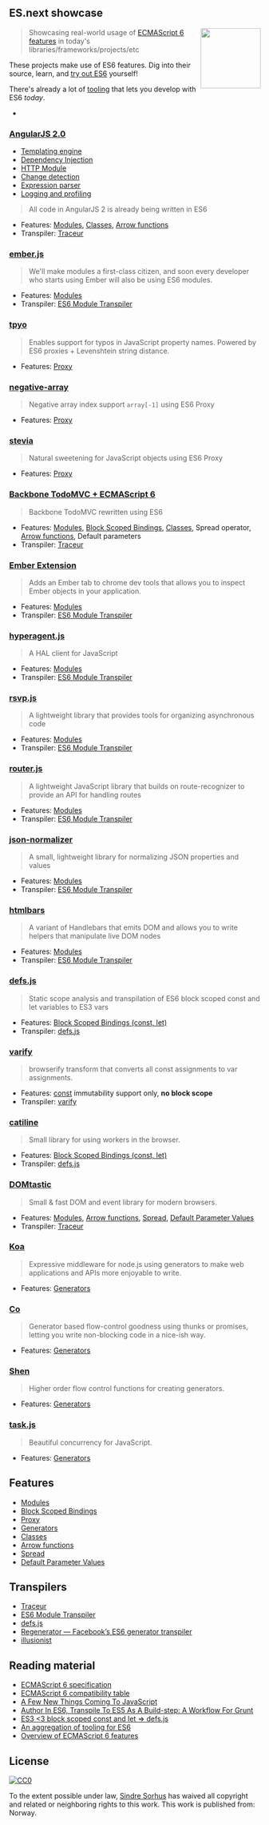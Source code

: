 ## ES.next showcase

<img src="http://i.imgur.com/yy1sACZ.png" width="120" align="right">

> Showcasing real-world usage of [ECMAScript 6 features](http://wiki.ecmascript.org/doku.php?id=harmony:specification_drafts) in today's libraries/frameworks/projects/etc


These projects make use of ES6 features. Dig into their source, learn, and [try out ES6](http://benvie.github.io/continuum/) yourself!

There's already a lot of [tooling](https://github.com/addyosmani/es6-tools) that lets you develop with ES6 *today*.

-


### [AngularJS 2.0](http://blog.angularjs.org/2014/03/angular-20.html)
* [Templating engine](https://github.com/angular/templating)
* [Dependency Injection](https://github.com/angular/di.js)
* [HTTP Module](https://github.com/angular/ngHttp)
* [Change detection](https://github.com/angular/watchtower.js)
* [Expression parser](https://github.com/angular/expressionist.js)
* [Logging and profiling](https://github.com/angular/diary.js)



> All code in AngularJS 2 is already being written in ES6

- Features: [Modules][], [Classes][], [Arrow functions][]
- Transpiler: [Traceur][traceur]


### [ember.js](https://github.com/emberjs/ember.js/tree/master/packages_es6)

> We'll make modules a first-class citizen, and soon every developer who starts using Ember will also be using ES6 modules.

- Features: [Modules][]
- Transpiler: [ES6 Module Transpiler][es6-module-transpiler]


### [tpyo](https://github.com/mathiasbynens/tpyo)

> Enables support for typos in JavaScript property names. Powered by ES6 proxies + Levenshtein string distance.

- Features: [Proxy][]


### [negative-array](https://github.com/sindresorhus/negative-array)

> Negative array index support `array[-1]` using ES6 Proxy

- Features: [Proxy][]


### [stevia](https://github.com/traviskaufman/stevia)

> Natural sweetening for JavaScript objects using ES6 Proxy

- Features: [Proxy][]


### [Backbone TodoMVC + ECMAScript 6](https://github.com/addyosmani/traceur-todomvc/)

> Backbone TodoMVC rewritten using ES6

- Features: [Modules][], [Block Scoped Bindings][block-scoped-bindings], [Classes][], Spread operator, [Arrow functions][], Default parameters
- Transpiler: [Traceur][traceur]


### [Ember Extension](https://github.com/tildeio/ember-extension)

> Adds an Ember tab to chrome dev tools that allows you to inspect Ember objects in your application.

- Features: [Modules][]
- Transpiler: [ES6 Module Transpiler][es6-module-transpiler]


### [hyperagent.js](https://github.com/weluse/hyperagent)

> A HAL client for JavaScript

- Features: [Modules][]
- Transpiler: [ES6 Module Transpiler][es6-module-transpiler]


### [rsvp.js](https://github.com/tildeio/rsvp.js)

> A lightweight library that provides tools for organizing asynchronous code

- Features: [Modules][]
- Transpiler: [ES6 Module Transpiler][es6-module-transpiler]


### [router.js](https://github.com/tildeio/router.js)

> A lightweight JavaScript library that builds on route-recognizer to provide an API for handling routes

- Features: [Modules][]
- Transpiler: [ES6 Module Transpiler][es6-module-transpiler]


### [json-normalizer](https://github.com/tildeio/json-normalizer)

> A small, lightweight library for normalizing JSON properties and values

- Features: [Modules][]
- Transpiler: [ES6 Module Transpiler][es6-module-transpiler]


### [htmlbars](https://github.com/tildeio/htmlbars)

> A variant of Handlebars that emits DOM and allows you to write helpers that manipulate live DOM nodes

- Features: [Modules][]
- Transpiler: [ES6 Module Transpiler][es6-module-transpiler]


### [defs.js][]

> Static scope analysis and transpilation of ES6 block scoped const and let variables to ES3 vars

- Features: [Block Scoped Bindings (const, let)][block-scoped-bindings]
- Transpiler: [defs.js][]


### [varify](https://github.com/thlorenz/varify)

> browserify transform that converts all const assignments to var assignments.

- Features: [const](http://wiki.ecmascript.org/doku.php?id=harmony:const) immutability support only, **no block scope**
- Transpiler: [varify](https://github.com/thlorenz/varify)


### [catiline](https://github.com/calvinmetcalf/catiline)

> Small library for using workers in the browser.

- Features: [Block Scoped Bindings (const, let)][block-scoped-bindings]
- Transpiler: [defs.js][]


### [DOMtastic](https://github.com/webpro/DOMtastic)

> Small & fast DOM and event library for modern browsers.

- Features: [Modules][], [Arrow functions][], [Spread][], [Default Parameter Values][default-parameter-values]
- Transpiler: [Traceur][traceur]


### [Koa](https://github.com/koajs/koa)

> Expressive middleware for node.js using generators to make web applications and APIs more enjoyable to write.

- Features: [Generators][]


### [Co](https://github.com/visionmedia/co)

> Generator based flow-control goodness using thunks or promises, letting you write non-blocking code in a nice-ish way.

- Features: [Generators][]


### [Shen](https://github.com/cultofmetatron/Shen)

> Higher order flow control functions for creating generators.

- Features: [Generators][]


### [task.js](https://github.com/mozilla/task.js)

> Beautiful concurrency for JavaScript.

- Features: [Generators][]


## Features

- [Modules][]
- [Block Scoped Bindings][block-scoped-bindings]
- [Proxy][]
- [Generators][]
- [Classes][]
- [Arrow functions][]
- [Spread][]
- [Default Parameter Values][default-parameter-values]


## Transpilers

- [Traceur][]
- [ES6 Module Transpiler][es6-module-transpiler]
- [defs.js][]
- [Regenerator — Facebook’s ES6 generator transpiler](http://facebook.github.io/regenerator/)
- [illusionist][]


## Reading material

- [ECMAScript 6 specification](http://wiki.ecmascript.org/doku.php?id=harmony:specification_drafts)
- [ECMAScript 6 compatibility table](http://kangax.github.io/es5-compat-table/es6/)
- [A Few New Things Coming To JavaScript](http://addyosmani.com/blog/a-few-new-things-coming-to-javascript/)
- [Author In ES6, Transpile To ES5 As A Build-step: A Workflow For Grunt](http://addyosmani.com/blog/author-in-es6-transpile-to-es5-as-a-build-step-a-workflow-for-grunt/)
- [ES3 \<3 block scoped const and let => defs.js](http://blog.lassus.se/2013/05/defsjs.html)
- [An aggregation of tooling for ES6](https://github.com/addyosmani/es6-tools)
- [Overview of ECMAScript 6 features](https://github.com/lukehoban/es6features)


[modules]: http://wiki.ecmascript.org/doku.php?id=harmony:modules
[block-scoped-bindings]: http://wiki.ecmascript.org/doku.php?id=harmony:block_scoped_bindings
[proxy]: http://soft.vub.ac.be/~tvcutsem/proxies/
[generators]: http://wiki.ecmascript.org/doku.php?id=harmony:Generators
[classes]: http://wiki.ecmascript.org/doku.php?id=strawman:maximally_minimal_classes
[arrow functions]: http://wiki.ecmascript.org/doku.php?id=harmony:arrow_function_syntax
[spread]: http://wiki.ecmascript.org/doku.php?id=harmony:spread
[default-parameter-values]: http://wiki.ecmascript.org/doku.php?id=harmony:parameter_default_values

[traceur]: https://github.com/google/traceur-compiler
[es6-module-transpiler]: https://github.com/square/es6-module-transpiler
[defs.js]: https://github.com/olov/defs
[illusionist]: https://github.com/mirego/illusionist


## License

[![CC0](http://i.creativecommons.org/p/zero/1.0/88x31.png)](http://creativecommons.org/publicdomain/zero/1.0/)

To the extent possible under law, [Sindre Sorhus](http://sindresorhus.com) has waived all copyright and related or neighboring rights to this work. This work is published from: Norway.
